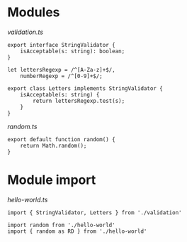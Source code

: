 # Modules

_validation.ts_

```
export interface StringValidator {
    isAcceptable(s: string): boolean;
}

let lettersRegexp = /^[A-Za-z]+$/,
    numberRegexp = /^[0-9]+$/;

export class Letters implements StringValidator {
    isAcceptable(s: string) {
        return lettersRegexp.test(s);
    }
}
```

_random.ts_

```
export default function random() {
    return Math.random();
}
```

# Module import

_hello-world.ts_

```
import { StringValidator, Letters } from './validation'

import random from './hello-world'
import { random as RD } from './hello-world'
```

